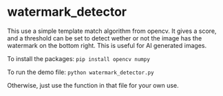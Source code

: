 # watermark_detector

This use a simple template match algorithm from opencv. It gives a score, and a threshold can be set to detect wether or not the image has the watermark on the bottom right. This is useful for AI generated images.

To install the packages:
`
pip install opencv numpy
`

To run the demo file:
`
python watermark_detector.py
`

Otherwise, just use the function in that file for your own use.
